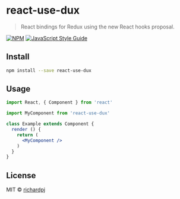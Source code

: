 # react-use-dux

> React bindings for Redux using the new React hooks proposal.

[![NPM](https://img.shields.io/npm/v/react-use-dux.svg)](https://www.npmjs.com/package/react-use-dux) [![JavaScript Style Guide](https://img.shields.io/badge/code_style-standard-brightgreen.svg)](https://standardjs.com)

## Install

```bash
npm install --save react-use-dux
```

## Usage

```jsx
import React, { Component } from 'react'

import MyComponent from 'react-use-dux'

class Example extends Component {
  render () {
    return (
      <MyComponent />
    )
  }
}
```

## License

MIT © [richardpj](https://github.com/richardpj)
